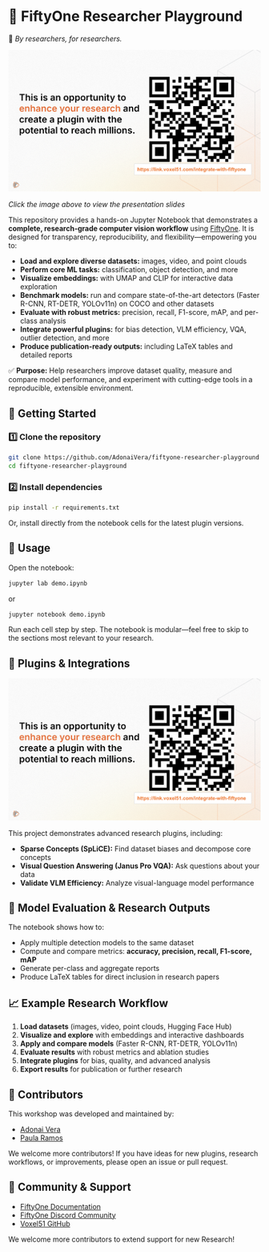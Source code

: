 # 🧠 FiftyOne Researcher Playground

👋 *By researchers, for researchers.*

[![FiftyOne Researcher Playground Slides](assets/slides.png)](https://link.voxel51.com/by-for-researchers)


*Click the image above to view the presentation slides*

This repository provides a hands-on Jupyter Notebook that demonstrates a **complete, research-grade computer vision workflow** using [FiftyOne](https://voxel51.com/fiftyone/). It is designed for transparency, reproducibility, and flexibility—empowering you to:

- **Load and explore diverse datasets:** images, video, and point clouds
- **Perform core ML tasks:** classification, object detection, and more
- **Visualize embeddings:** with UMAP and CLIP for interactive data exploration
- **Benchmark models:** run and compare state-of-the-art detectors (Faster R-CNN, RT-DETR, YOLOv11n) on COCO and other datasets
- **Evaluate with robust metrics:** precision, recall, F1-score, mAP, and per-class analysis
- **Integrate powerful plugins:** for bias detection, VLM efficiency, VQA, outlier detection, and more
- **Produce publication-ready outputs:** including LaTeX tables and detailed reports

✅ **Purpose:** Help researchers improve dataset quality, measure and compare model performance, and experiment with cutting-edge tools in a reproducible, extensible environment.

## 🚀 Getting Started

### 1️⃣ Clone the repository

```bash
git clone https://github.com/AdonaiVera/fiftyone-researcher-playground
cd fiftyone-researcher-playground
```

### 2️⃣ Install dependencies

```bash
pip install -r requirements.txt
```
Or, install directly from the notebook cells for the latest plugin versions.


## 📓 Usage

Open the notebook:

```bash
jupyter lab demo.ipynb
```
or
```bash
jupyter notebook demo.ipynb
```

Run each cell step by step. The notebook is modular—feel free to skip to the sections most relevant to your research.


## 🧩 Plugins & Integrations

[![FiftyOne Researcher Playground link](assets/researchers.png)](https://link.voxel51.com/integrate-with-fiftyone)


This project demonstrates advanced research plugins, including:

- **Sparse Concepts (SpLiCE):** Find dataset biases and decompose core concepts
- **Visual Question Answering (Janus Pro VQA):** Ask questions about your data
- **Validate VLM Efficiency:** Analyze visual-language model performance

## 🎯 Model Evaluation & Research Outputs

The notebook shows how to:

- Apply multiple detection models to the same dataset
- Compute and compare metrics: **accuracy, precision, recall, F1-score, mAP**
- Generate per-class and aggregate reports
- Produce LaTeX tables for direct inclusion in research papers

## 📈 Example Research Workflow

1. **Load datasets** (images, video, point clouds, Hugging Face Hub)
2. **Visualize and explore** with embeddings and interactive dashboards
3. **Apply and compare models** (Faster R-CNN, RT-DETR, YOLOv11n)
4. **Evaluate results** with robust metrics and ablation studies
5. **Integrate plugins** for bias, quality, and advanced analysis
6. **Export results** for publication or further research

## 👥 Contributors

This workshop was developed and maintained by:

- [Adonai Vera](https://github.com/AdonaiVera) 
- [Paula Ramos](https://github.com/paularamo) 

We welcome more contributors! If you have ideas for new plugins, research workflows, or improvements, please open an issue or pull request.

## 💬 Community & Support

- [FiftyOne Documentation](https://docs.voxel51.com/)
- [FiftyOne Discord Community](https://community.voxel51.com/)
- [Voxel51 GitHub](https://github.com/voxel51/fiftyone)

We welcome more contributors to extend support for new Research! 
